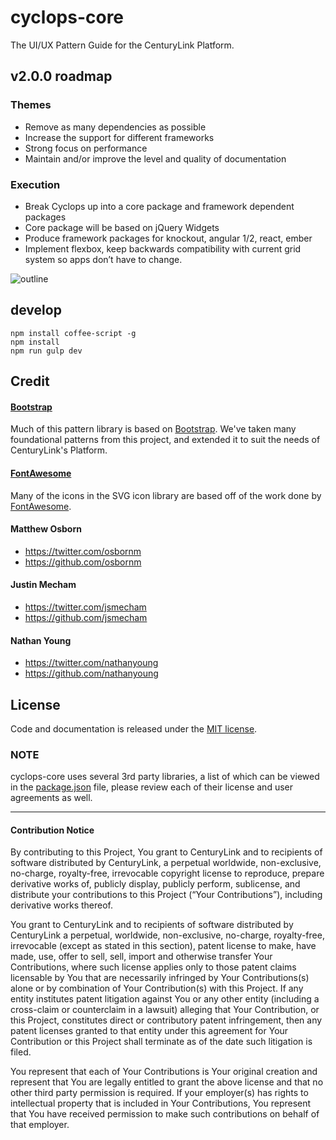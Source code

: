 # cyclops-core
The UI/UX Pattern Guide for the CenturyLink Platform.

## v2.0.0 roadmap

### Themes
- Remove as many dependencies as possible
- Increase the support for different frameworks
- Strong focus on performance
- Maintain and/or improve the level and quality of documentation

### Execution
- Break Cyclops up into a core package and framework dependent packages
- Core package will be based on jQuery Widgets
- Produce framework packages for knockout, angular 1/2, react, ember
- Implement flexbox, keep backwards compatibility with current grid system so apps don’t have to change.

 
![outline](http://i.imgur.com/phGE8Qb.png)

## develop

```
npm install coffee-script -g
npm install
npm run gulp dev
```

## Credit

#### [Bootstrap](http://getbootstrap.com/)
Much of this pattern library is based on [Bootstrap](http://getbootstrap.com/). We've taken many
foundational patterns from this project, and extended it to suit the needs of CenturyLink's
Platform.

#### [FontAwesome](http://fontawesome.io/)
Many of the icons in the SVG icon library are based off of the work done by
[FontAwesome](https://github.com/FortAwesome/Font-Awesome).

#### Matthew Osborn
* https://twitter.com/osbornm
* https://github.com/osbornm

#### Justin Mecham
* https://twitter.com/jsmecham
* https://github.com/jsmecham

#### Nathan Young
* https://twitter.com/nathanyoung
* https://github.com/nathanyoung

## License

Code and documentation is released under the
[MIT license](https://github.com/cyclopsproject/cyclops-core/blob/master/LICENSE).

### NOTE
cyclops-core uses several 3rd party libraries, a list of which can be viewed in the
[package.json](https://github.com/cyclopsproject/cyclops-core/blob/master/package.json) file,
please review each of their license and user agreements as well.

---

#### Contribution Notice

By contributing to this Project, You grant to CenturyLink and to recipients of software distributed
by CenturyLink, a perpetual worldwide, non-exclusive, no-charge, royalty-free, irrevocable copyright
license to reproduce, prepare derivative works of, publicly display, publicly perform, sublicense,
and distribute your contributions to this Project (“Your Contributions”), including derivative works
 thereof.

You grant to CenturyLink and to recipients of software distributed by CenturyLink a perpetual,
worldwide, non-exclusive, no-charge, royalty-free, irrevocable (except as stated in this section),
patent license to make, have made, use, offer to sell, sell, import and otherwise transfer Your
Contributions, where such license applies only to those patent claims licensable by You that are
necessarily infringed by Your Contributions(s) alone or by combination of Your Contribution(s) with
this Project. If any entity institutes patent litigation against You or any other entity (including
  a cross-claim or counterclaim in a lawsuit) alleging that Your Contribution, or this Project,
  constitutes direct or contributory patent infringement, then any patent licenses granted to that
  entity under this agreement for Your Contribution or this Project shall terminate as of the date
  such litigation is filed.

You represent that each of Your Contributions is Your original creation and represent that You are
legally entitled to grant the above license and that no other third party permission is required.
If your employer(s) has rights to intellectual property that is included in Your Contributions,
You represent that You have received permission to make such contributions on behalf of that
employer.
